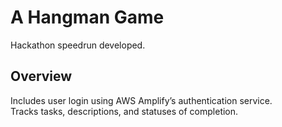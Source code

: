# A Hangman Game

Hackathon speedrun developed.

## Overview

Includes user login using AWS Amplify’s authentication service.\
Tracks tasks, descriptions, and statuses of completion.
